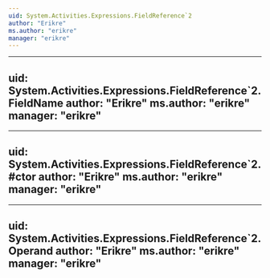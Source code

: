 ```yaml
---
uid: System.Activities.Expressions.FieldReference`2
author: "Erikre"
ms.author: "erikre"
manager: "erikre"
---
```


---
uid: System.Activities.Expressions.FieldReference`2.FieldName
author: "Erikre"
ms.author: "erikre"
manager: "erikre"
---

---
uid: System.Activities.Expressions.FieldReference`2.#ctor
author: "Erikre"
ms.author: "erikre"
manager: "erikre"
---

---
uid: System.Activities.Expressions.FieldReference`2.Operand
author: "Erikre"
ms.author: "erikre"
manager: "erikre"
---
